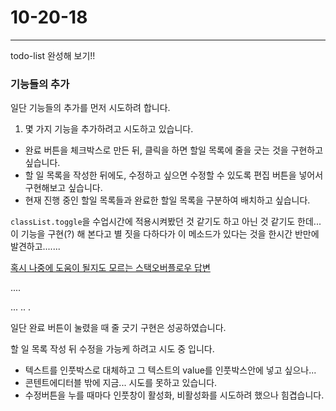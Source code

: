 # 10-20-18

---

todo-list 완성해 보기!!

### 기능들의 추가

일단 기능들의 추가를 먼저 시도하려 합니다.

1. 몇 가지 기능을 추가하려고 시도하고 있습니다.
- 완료 버튼을 체크박스로 만든 뒤, 클릭을 하면 할일 목록에 줄을 긋는 것을 구현하고 싶습니다.
- 할 일 목록을 작성한 뒤에도, 수정하고 싶으면 수정할 수 있도록 편집 버튼을 넣어서 구현해보고 싶습니다.
- 현재 진행 중인 할일 목록들과 완료한 할일 목록을 구분하여 배치하고 싶습니다.

`classList.toggle`을 수업시간에 적용시켜봤던 것 같기도 하고 아닌 것 같기도 한데... 이 기능을 구현(?) 해 본다고 별 짓을 다하다가 이 메소드가 있다는 것을 한시간 반만에 발견하고.......

[혹시 나중에 도움이 될지도 모르는 스택오버플로우 답변](https://stackoverflow.com/questions/42981214/javascript-checkbox-line-through)

....

...
..
.

일단 완료 버튼이 눌렸을 때 줄 긋기 구현은 성공하였습니다.

할 일 목록 작성 뒤 수정을 가능케 하려고 시도 중 입니다.
- 텍스트를 인풋박스로 대체하고 그 텍스트의 value를 인풋박스안에 넣고 싶으나...
- 콘텐트에디터블 밖에 지금... 시도를 못하고 있습니다.
- 수정버튼을 누를 때마다 인풋창이 활성화, 비활성화를 시도하려 했으나 힘겹습니다.
